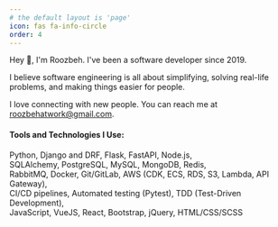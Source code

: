 ```yaml
---
# the default layout is 'page'
icon: fas fa-info-circle
order: 4
---
```


Hey 👋, I'm Roozbeh. I've been a software developer since 2019.

I believe software engineering is all about simplifying,
solving real-life problems,
and making things easier for people. 

I love connecting with new people. You can reach me at roozbehatwork@gmail.com.


#### Tools and Technologies I Use:

Python, Django and DRF, Flask, FastAPI, Node.js,<br/>
SQLAlchemy, PostgreSQL, MySQL, MongoDB, Redis,<br/>
RabbitMQ, Docker, Git/GitLab, AWS (CDK, ECS, RDS, S3, Lambda, API Gateway),<br/>
CI/CD pipelines, Automated testing (Pytest), TDD (Test-Driven Development),<br/>
JavaScript, VueJS, React, Bootstrap, jQuery, HTML/CSS/SCSS



